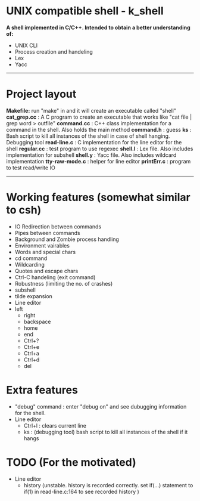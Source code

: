 # UNIX compatible shell - k_shell #

__A shell implemented in C/C++. Intended to obtain a better understanding of:__

+ UNIX CLI
+ Process creation and handeling
+ Lex
+ Yacc

***
# Project layout #
**Makefile:** run "make" in and it  will create an executable called "shell"
	**cat_grep.cc** : A C program to create an executable that works like "cat file | grep word > outfile"
	**command.cc** : C++ class implementation for a command in the shell. Also holds the main method
	**command.h** : guess
	**ks** : Bash script to kill all instances of the shell in case of shell hanging. Debugging tool
	**read-line.c** : C implementation for the line editor for the shell
	**regular.cc** : test program to use regexec
	**shell.l** : Lex file. Also includes implementation for subshell
	**shell.y** : Yacc file. Also includes wildcard implementation
	**tty-raw-mode.c** : helper for line editor
	**printErr.c** : program to test read/write IO

***

# Working features (somewhat similar to csh) #
- IO Redirection between commands
- Pipes between commands
- Background and Zombie process handling
- Environment vairables
- Words and special chars
- cd command
- Wildcarding
- Quotes and escape chars
- Ctrl-C handeling (exit command) 
- Robustness (limiting the no. of crashes)
- subshell
- tilde expansion
- Line editor
- left
	* right
	* backspace
	* home
	* end
	* Ctrl+?
	* Ctrl+e
	* Ctrl+a
	* Ctrl+d
	* del

# Extra features #
- "debug" command : enter "debug on" and see dubugging information for the shell.
- Line editor
	+ Ctrl+l : clears current line
	+ ks : (debugging tool) bash script to kill all instances of the shell if it hangs


# TODO (For the motivated) #
- Line editor
	+ history (unstable. history is recorded correctly.
		set if(...) statement to if(1) in read-line.c:164 to see recorded history )


